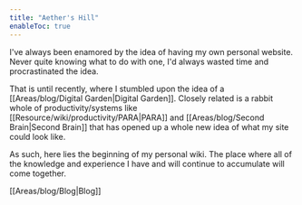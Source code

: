 ```yaml
---
title: "Aether's Hill"
enableToc: true
---
```


I've always been enamored by the idea of having my own personal website. 
Never quite knowing what to do with one, I'd always wasted time and procrastinated the idea. 

That is until recently, where I stumbled upon the idea of a [[Areas/blog/Digital Garden|Digital Garden]].
Closely related is a rabbit whole of productivity/systems like [[Resource/wiki/productivity/PARA|PARA]] and [[Areas/blog/Second Brain|Second Brain]] that has opened up a whole new idea of what my site could look like. 

As such, here lies the beginning of my personal wiki. The place where all of the knowledge and experience I have and will continue to accumulate will come together.

[[Areas/blog/Blog|Blog]]
